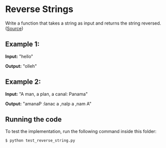 # Reverse Strings

Write a function that takes a string as input and returns the string reversed. ([Source](https://leetcode.com/problems/reverse-string/))

## Example 1:
**Input:** "hello"

**Output:** "olleh"

## Example 2:
**Input:** "A man, a plan, a canal: Panama"

**Output:** "amanaP :lanac a ,nalp a ,nam A"

## Running the code
To test the implementation, run the following command inside this folder:

```sh
$ python test_reverse_string.py
```